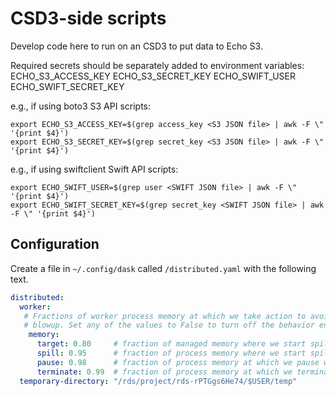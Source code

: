 # CSD3-side scripts

Develop code here to run on an CSD3 to put data to Echo S3.

Required secrets should be separately added to environment variables:
ECHO_S3_ACCESS_KEY
ECHO_S3_SECRET_KEY
ECHO_SWIFT_USER
ECHO_SWIFT_SECRET_KEY

e.g., if using boto3 S3 API scripts:

```shell
export ECHO_S3_ACCESS_KEY=$(grep access_key <S3 JSON file> | awk -F \" '{print $4}')
export ECHO_S3_SECRET_KEY=$(grep secret_key <S3 JSON file> | awk -F \" '{print $4}')
```

e.g., if using swiftclient Swift API scripts:

```shell
export ECHO_SWIFT_USER=$(grep user <SWIFT JSON file> | awk -F \" '{print $4}')
export ECHO_SWIFT_SECRET_KEY=$(grep secret_key <SWIFT JSON file> | awk -F \" '{print $4}')
```

## Configuration

Create a file in `~/.config/dask` called `/distributed.yaml` with the following text.

```yaml
distributed:
  worker:
   # Fractions of worker process memory at which we take action to avoid memory
   # blowup. Set any of the values to False to turn off the behavior entirely.
    memory:
      target: 0.80     # fraction of managed memory where we start spilling to disk
      spill: 0.95      # fraction of process memory where we start spilling to disk
      pause: 0.98      # fraction of process memory at which we pause worker threads
      terminate: 0.99  # fraction of process memory at which we terminate the worker
  temporary-directory: "/rds/project/rds-rPTGgs6He74/$USER/temp"
```
